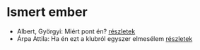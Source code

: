 # Ismert ember

- Albert, Györgyi: Miért pont én? [részletek](_details/Albert%2C%20Gy%C3%B6rgyi.md#id_530)
- Árpa Attila: Ha én ezt a klubról egyszer elmesélem [részletek](_details/%C3%81rpa%20Attila.md#id_517)